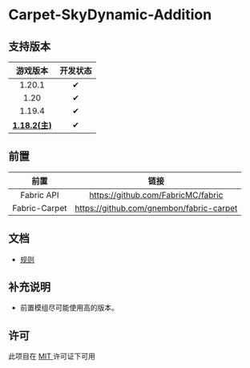 # Carpet-SkyDynamic-Addition

## 支持版本
|         游戏版本         | 开发状态 |
|:--------------------:|:----:|
|        1.20.1        |  ✔   |
|         1.20         |  ✔   |
|        1.19.4        |  ✔   |
| **<u>1.18.2(主)</u>** |  ✔   |

## 前置
|      前置       |                    链接                    |
|:-------------:|:----------------------------------------:|
|  Fabric API   |    https://github.com/FabricMC/fabric    |
| Fabric-Carpet | https://github.com/gnembon/fabric-carpet |

## 文档

- [规则](readme_folder/rules_cn.md)

## 补充说明
- 前置模组尽可能使用高的版本。
## 许可
此项目在 [ MIT ](https://mit-license.org/) 许可证下可用